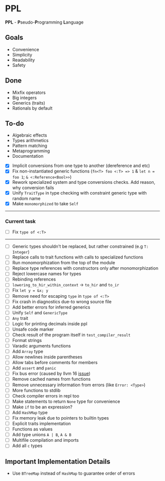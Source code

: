 # PPL

**PPL** - **P**seudo-**P**rogramming **L**anguage

## Goals

* Convenience
* Simplicity
* Readability
* Safety

## Done
* Mixfix operators
* Big integers
* Generics (traits)
* Rationals by default

## To-do
* Algebraic effects
* Types arithmetics
* Pattern matching
* Metaprogramming
* Documentation

* [x] Implicit conversions from one type to another (dereference and etc)
* [x] Fix non-instantiated generic functions (`fn<T> foo <:T> => 1` & `let n = foo 1`; `& <:Reference<Bool>>`)
* [x] Rework specialized system and type conversions checks. Add reason, why conversion fails
* [x] Unify `TraitType` in type checking with constraint generic type with random name
* [x] Make `monomorphized` to take `Self`
---
### Current task
* [ ] Fix `type of <:T>`
---
* [ ] Generic types shouldn't be replaced, but rather constrained (e.g `T: Integer`)
* [ ] Replace calls to trait functions with calls to specialized functions
* [ ] Run monomorphization from the top of the module
* [ ] Replace type references with constructors only after monomorphization
* [ ] Reject lowercase names for types
* [ ] Rebinding references
* [ ] `lowering_to_hir_within_context` -> `to_hir` and `to_ir`
* [ ] Fix `let y = &x; y`
* [ ] Remove need for escaping `type` in `type of <:T>`
* [ ] Fix crash in diagnostics due-to wrong source file
* [ ] Add better errors for inferred generics
* [ ] Unify `Self` and `GenericType`
* [ ] `Any` trait
* [ ] Logic for printing decimals inside ppl
* [ ] Unsafe code marker
* [ ] Check result of the program itself in `test_compiler_result`
* [ ] Format strings
* [ ] Varadic arguments functions
* [ ] Add `Array` type
* [ ] Allow newlines inside parentheses
* [ ] Allow tabs before comments for members
* [ ] Add `assert` and `panic`
* [ ] Fix bus error (caused by llvm 16 [issue](https://github.com/llvm/llvm-project/issues/60432))
* [ ] Remove cached names from functions
* [ ] Remove unnecessary information from errors (like `Error: <Type>`)
* [ ] More functions to stdlib
* [ ] Check compiler errors in repl too
* [ ] Make statements to return `None` type for convenience
* [ ] Make `if` to be an expression?
* [ ] Add `HashMap` type
* [ ] Fix memory leak due to pointers to builtin types
* [ ] Explicit traits implementation
* [ ] Functions as values
* [ ] Add type unions `A | B`, `A & B`
* [ ] Multifile compilation and imports
* [ ] Add all `c` types

## Important Implementation Details
* Use `BTreeMap` instead of `HashMap` to guarantee order of errors